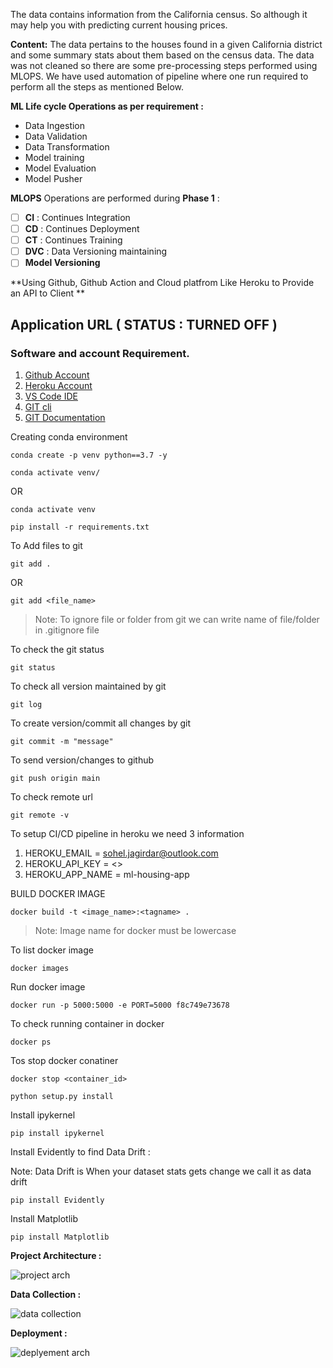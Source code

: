 

The data contains information from the California census. So although it may help you with predicting current housing prices.

**Content:**
The data pertains to the houses found in a given California district and some summary stats about them based on the census data. The data was not cleaned so there are some pre-processing steps performed using MLOPS.  We have used automation of pipeline where one run required to perform all the steps as mentioned Below. 

**ML Life cycle Operations as per requirement :**

-  Data Ingestion
- Data Validation 
- Data Transformation 
- Model training
- Model Evaluation
- Model Pusher

**MLOPS** Operations are performed during **Phase 1** : 

- [ ]  **CI** : Continues Integration
- [ ] **CD** : Continues Deployment 
- [ ]  **CT** : Continues Training
- [ ] **DVC** : Data Versioning maintaining
- [ ] **Model Versioning** 

**Using Github, Github Action and Cloud platfrom Like Heroku to Provide an API to Client **



## Application URL ( STATUS : TURNED OFF )

### Software and account Requirement.

1. [Github Account](https://github.com)
2. [Heroku Account](https://dashboard.heroku.com/login)
3. [VS Code IDE](https://code.visualstudio.com/download)
4. [GIT cli](https://git-scm.com/downloads)
5. [GIT Documentation](https://git-scm.com/docs/gittutorial)


Creating conda environment
```
conda create -p venv python==3.7 -y
```
```
conda activate venv/
```
OR 
```
conda activate venv
```

```
pip install -r requirements.txt
```

To Add files to git
```
git add .
```

OR
```
git add <file_name>
```

> Note: To ignore file or folder from git we can write name of file/folder in .gitignore file

To check the git status 
```
git status
```
To check all version maintained by git
```
git log
```

To create version/commit all changes by git
```
git commit -m "message"
```

To send version/changes to github
```
git push origin main
```

To check remote url 
```
git remote -v
```

To setup CI/CD pipeline in heroku we need 3 information
1. HEROKU_EMAIL = sohel.jagirdar@outlook.com
2. HEROKU_API_KEY = <>
3. HEROKU_APP_NAME = ml-housing-app

BUILD DOCKER IMAGE
```
docker build -t <image_name>:<tagname> .
```
> Note: Image name for docker must be lowercase


To list docker image
```
docker images
```

Run docker image
```
docker run -p 5000:5000 -e PORT=5000 f8c749e73678
```

To check running container in docker
```
docker ps
```

Tos stop docker conatiner
```
docker stop <container_id>
```



```
python setup.py install
```


Install ipykernel

```
pip install ipykernel
```

Install Evidently to find Data Drift :

Note: Data Drift is When your dataset stats gets change we call it as data drift

```
pip install Evidently
```


Install Matplotlib

```
pip install Matplotlib
```

**Project Architecture :**

![project arch](https://github.com/sohel-jagirdar/ml_pipeline/assets/52422511/8228dfa2-97c1-4426-ad6f-a8938538705b)

**Data Collection :**

![data collection](https://github.com/sohel-jagirdar/ml_pipeline/assets/52422511/e15ea54b-e263-4fe6-ab01-396ca3fffa1c)

**Deployment :**

![deplyement arch](https://github.com/sohel-jagirdar/ml_pipeline/assets/52422511/92e1ea0a-345e-4df8-87f1-ca5019a4985f)




